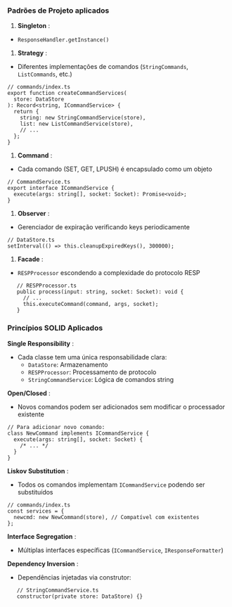 ### Padrões de Projeto aplicados

1. **Singleton** :

- `ResponseHandler.getInstance()`

1. **Strategy** :

- Diferentes implementações de comandos (`StringCommands`, `ListCommands`, etc.)

```tsx
// commands/index.ts
export function createCommandServices(
  store: DataStore
): Record<string, ICommandService> {
  return {
    string: new StringCommandService(store),
    list: new ListCommandService(store),
    // ...
  };
}
```

1. **Command** :

- Cada comando (SET, GET, LPUSH) é encapsulado como um objeto

```tsx
// CommandService.ts
export interface ICommandService {
  execute(args: string[], socket: Socket): Promise<void>;
}
```

1. **Observer** :

- Gerenciador de expiração verificando keys periodicamente

```tsx
// DataStore.ts
setInterval(() => this.cleanupExpiredKeys(), 300000);
```

1. **Facade** :

- `RESPProcessor` escondendo a complexidade do protocolo RESP

```tsx
   // RESPProcessor.ts
   public process(input: string, socket: Socket): void {
     // ...
     this.executeCommand(command, args, socket);
   }

```

### Princípios SOLID Aplicados

**Single Responsibility** :

- Cada classe tem uma única responsabilidade clara:
  - `DataStore`: Armazenamento
  - `RESPProcessor`: Processamento de protocolo
  - `StringCommandService`: Lógica de comandos string

**Open/Closed** :

- Novos comandos podem ser adicionados sem modificar o processador existente

```tsx
// Para adicionar novo comando:
class NewCommand implements ICommandService {
  execute(args: string[], socket: Socket) {
    /* ... */
  }
}
```

**Liskov Substitution** :

- Todos os comandos implementam `ICommandService` podendo ser substituídos

```tsx
// commands/index.ts
const services = {
  newcmd: new NewCommand(store), // Compatível com existentes
};
```

**Interface Segregation** :

- Múltiplas interfaces específicas (`ICommandService`, `IResponseFormatter`)

**Dependency Inversion** :

- Dependências injetadas via construtor:

```tsx
   // StringCommandService.ts
   constructor(private store: DataStore) {}

```
